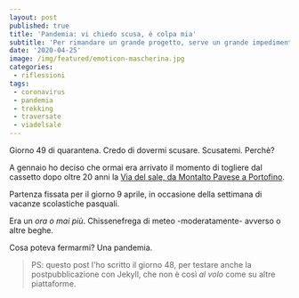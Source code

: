 ```yaml
---
layout: post
published: true
title: 'Pandemia: vi chiedo scusa, è colpa mia'
subtitle: 'Per rimandare un grande progetto, serve un grande impedimento.'
date: '2020-04-25'
image: /img/featured/emoticon-mascherina.jpg
categories:
 - riflessioni
tags:
 - coronavirus
 - pandemia
 - trekking
 - traversate
 - viadelsale
---
```

Giorno 49 di quarantena.
Credo di dovermi scusare. Scusatemi. Perchè?

A gennaio ho deciso che ormai era arrivato il momento di togliere dal cassetto dopo oltre 20 anni la [Via del sale, da Montalto Pavese a Portofino](/escursioni/via-del-sale).

Partenza fissata per il giorno 9 aprile, in occasione della settimana di vacanze scolastiche pasquali.

Era un *ora o mai più*. Chissenefrega di meteo -moderatamente- avverso o altre beghe.

Cosa poteva fermarmi? Una pandemia.

> PS: questo post l'ho scritto il giorno 48, per testare anche la postpubblicazione con Jekyll, che non è così *al volo* come su altre piattaforme.